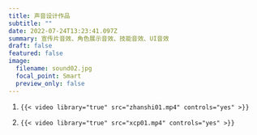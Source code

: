 ```yaml
---
title: 声音设计作品
subtitle: ""
date: 2022-07-24T13:23:41.097Z
summary: 宣传片音效、角色展示音效、技能音效、UI音效
draft: false
featured: false
image:
  filename: sound02.jpg
  focal_point: Smart
  preview_only: false
---
```

1. ```
   {{< video library="true" src="zhanshi01.mp4" controls="yes" >}}
   ```
2. ```
   {{< video library="true" src="xcp01.mp4" controls="yes" >}}
   ```